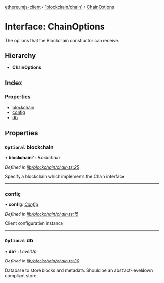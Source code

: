 [ethereumjs-client](../README.md) › ["blockchain/chain"](../modules/_blockchain_chain_.md) › [ChainOptions](_blockchain_chain_.chainoptions.md)

# Interface: ChainOptions

The options that the Blockchain constructor can receive.

## Hierarchy

- **ChainOptions**

## Index

### Properties

- [blockchain](_blockchain_chain_.chainoptions.md#optional-blockchain)
- [config](_blockchain_chain_.chainoptions.md#config)
- [db](_blockchain_chain_.chainoptions.md#optional-db)

## Properties

### `Optional` blockchain

• **blockchain**? : _Blockchain_

_Defined in [lib/blockchain/chain.ts:25](https://github.com/ethereumjs/ethereumjs-client/blob/master/lib/blockchain/chain.ts#L25)_

Specify a blockchain which implements the Chain interface

---

### config

• **config**: _[Config](../classes/_config_.config.md)_

_Defined in [lib/blockchain/chain.ts:15](https://github.com/ethereumjs/ethereumjs-client/blob/master/lib/blockchain/chain.ts#L15)_

Client configuration instance

---

### `Optional` db

• **db**? : _LevelUp_

_Defined in [lib/blockchain/chain.ts:20](https://github.com/ethereumjs/ethereumjs-client/blob/master/lib/blockchain/chain.ts#L20)_

Database to store blocks and metadata. Should be an abstract-leveldown compliant store.
